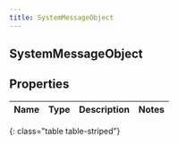 ```yaml
---
title: SystemMessageObject
---
```

## SystemMessageObject


## Properties

| Name | Type | Description | Notes |
| ------------ | ------------- | ------------- | ------------- |
{: class="table table-striped"}



